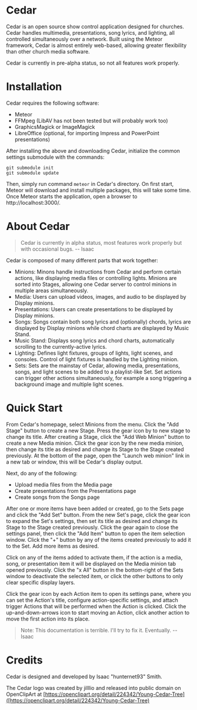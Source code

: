 Cedar
===========

Cedar is an open source show control application designed for churches. Cedar handles multimedia, presentations, song lyrics, and lighting, all controlled simultaneously over a network. Built using the Meteor framework, Cedar is almost entirely web-based, allowing greater flexibility than other church media software.

Cedar is currently in pre-alpha status, so not all features work properly.

Installation
============

Cedar requires the following software:

* Meteor
* FFMpeg (LibAV has not been tested but will probably work too)
* GraphicsMagick or ImageMagick
* LibreOffice (optional, for importing Impress and PowerPoint presentations)

After installing the above and downloading Cedar, initialize the common settings submodule with the commands:

    git submodule init
    git submodule update

Then, simply run command `meteor` in Cedar's directory. On first start, Meteor will download and install multiple packages, this will take some time. Once Meteor starts the application, open a browser to http://localhost:3000/.

About Cedar
===========

> Cedar is currently in alpha status, most features work properly but with occasional bugs. -- Isaac

Cedar is composed of many different parts that work together:

  * Minions: Minons handle instructions from Cedar and perform certain actions, like displaying media files or controlling lights. Minions are sorted into Stages, allowing one Cedar server to control minions in multiple areas simultaneously.
  * Media: Users can upload videos, images, and audio to be displayed by Display minions.
  * Presentations: Users can create presentations to be displayed by Display minions.
  * Songs: Songs contain both song lyrics and (optionally) chords, lyrics are displayed by Display minions while chord charts are displayed by Music Stand.
  * Music Stand: Displays song lyrics and chord charts, automatically scrolling to the currently-active lyrics.
  * Lighting: Defines light fixtures, groups of lights, light scenes, and consoles. Control of light fixtures is handled by the Lighting minion.
  * Sets: Sets are the mainstay of Cedar, allowing media, presentations, songs, and light scenes to be added to a playlist-like Set. Set actions can trigger other actions simultaneously, for example a song triggering a background image and multiple light scenes.

Quick Start
===========

From Cedar's homepage, select Minions from the menu. Click the "Add Stage" button to create a new Stage. Press the gear icon by to new stage to change its title. After creating a Stage, click the "Add Web Minion" button to create a new Media minion. Click the gear icon by the new media minion, then change its title as desired and change its Stage to the Stage created previously. At the bottom of the page, open the "Launch web minion" link in a new tab or window, this will be Cedar's display output.

Next, do any of the following:
  * Upload media files from the Media page
  * Create presentations from the Presentations page
  * Create songs from the Songs page

After one or more items have been added or created, go to the Sets page and click the "Add Set" button. From the new Set's page, click the gear icon to expand the Set's settings, then set its title as desired and change its Stage to the Stage created previously. Click the gear again to close the settings panel, then click the "Add Item" button to open the item selection window. Click the "+" button by any of the items created previously to add it to the Set. Add more items as desired.

Click on any of the items added to activate them, if the action is a media, song, or presentation item it will be displayed on the Media minion tab opened previously. Click the "x All" button in the bottom-right of the Sets window to deactivate the selected item, or click the other buttons to only clear specific display layers.

Click the gear icon by each Action item to open its settings pane, where you can set the Action's title, configure action-specific settings, and attach trigger Actions that will be performed when the Action is clicked. Click the up-and-down-arrows icon to start moving an Action, click another action to move the first action into its place.

> Note: This documentation is terrible. I'll try to fix it. Eventually. -- Isaac

Credits
=======

Cedar is designed and developed by Isaac "hunternet93" Smith.

The Cedar logo was created by jilllio and released into public domain on OpenClipArt at [https://openclipart.org/detail/224342/Young-Cedar-Tree]([https://openclipart.org/detail/224342/Young-Cedar-Tree)
